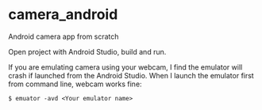 # camera_android
Android camera app from scratch

Open project with Android Studio, build and run.

If you are emulating camera using your webcam, I find the emulator will crash if launched from the Android Studio.
When I launch the emulator first from command line, webcam works fine:

    $ emuator -avd <Your emulator name>
